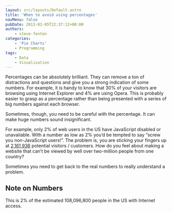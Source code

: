 ```yaml
---
layout: src/layouts/Default.astro
title: 'When to avoid using percentages'
navMenu: false
pubDate: 2013-01-05T22:37:12+00:00
authors:
    - steve-fenton
categories:
    - 'Pie Charts'
    - Programming
tags:
    - Data
    - Visualisation
---
```


Percentages can be absolutely brilliant. They can remove a ton of distractions and questions and give you a strong indication of some numbers. For example, it is handy to know that 30% of your visitors are browsing using Internet Explorer and 4% are using Opera. This is probably easier to grasp as a percentage rather than being presented with a series of big numbers against each browser.

Sometimes, though, you need to be careful with the percentage. It can make huge numbers sound insignificant.

For example, only 2% of web users in the US have JavaScript disabled or unavailable. With a number as low as 2% you’d be tempted to say “screw you non-JavaScript users!”. The problem is, you are sticking your fingers up at [2,161,936](#f_numbers) potential visitors / customers. How do you feel about making a website that can’t be viewed by well over two-million people from one country?

Sometimes you need to get back to the real numbers to really understand a problem.

## Note on Numbers

This is 2% of the estimated 108,096,800 people in the US with Internet access.